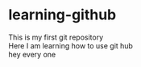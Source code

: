 # learning-github
This is my first git repository 
<br>
Here I am learning how to use git hub
<br>
hey every one 
